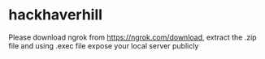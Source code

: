# hackhaverhill

Please download ngrok from https://ngrok.com/download, extract the .zip file and using .exec file expose your local server publicly